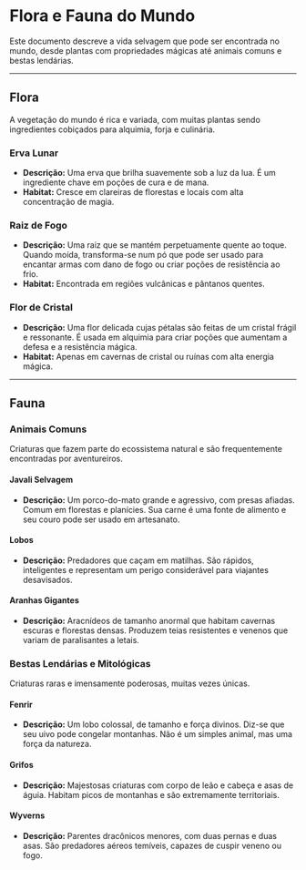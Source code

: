 # Flora e Fauna do Mundo

Este documento descreve a vida selvagem que pode ser encontrada no mundo, desde plantas com propriedades mágicas até animais comuns e bestas lendárias.

---

## Flora

A vegetação do mundo é rica e variada, com muitas plantas sendo ingredientes cobiçados para alquimia, forja e culinária.

### Erva Lunar
- **Descrição:** Uma erva que brilha suavemente sob a luz da lua. É um ingrediente chave em poções de cura e de mana.
- **Habitat:** Cresce em clareiras de florestas e locais com alta concentração de magia.

### Raiz de Fogo
- **Descrição:** Uma raiz que se mantém perpetuamente quente ao toque. Quando moída, transforma-se num pó que pode ser usado para encantar armas com dano de fogo ou criar poções de resistência ao frio.
- **Habitat:** Encontrada em regiões vulcânicas e pântanos quentes.

### Flor de Cristal
- **Descrição:** Uma flor delicada cujas pétalas são feitas de um cristal frágil e ressonante. É usada em alquimia para criar poções que aumentam a defesa e a resistência mágica.
- **Habitat:** Apenas em cavernas de cristal ou ruínas com alta energia mágica.

---

## Fauna

### Animais Comuns
Criaturas que fazem parte do ecossistema natural e são frequentemente encontradas por aventureiros.

#### Javali Selvagem
- **Descrição:** Um porco-do-mato grande e agressivo, com presas afiadas. Comum em florestas e planícies. Sua carne é uma fonte de alimento e seu couro pode ser usado em artesanato.

#### Lobos
- **Descrição:** Predadores que caçam em matilhas. São rápidos, inteligentes e representam um perigo considerável para viajantes desavisados.

#### Aranhas Gigantes
- **Descrição:** Aracnídeos de tamanho anormal que habitam cavernas escuras e florestas densas. Produzem teias resistentes e venenos que variam de paralisantes a letais.

### Bestas Lendárias e Mitológicas
Criaturas raras e imensamente poderosas, muitas vezes únicas.

#### Fenrir
- **Descrição:** Um lobo colossal, de tamanho e força divinos. Diz-se que seu uivo pode congelar montanhas. Não é um simples animal, mas uma força da natureza.

#### Grifos
- **Descrição:** Majestosas criaturas com corpo de leão e cabeça e asas de águia. Habitam picos de montanhas e são extremamente territoriais.

#### Wyverns
- **Descrição:** Parentes dracônicos menores, com duas pernas e duas asas. São predadores aéreos temíveis, capazes de cuspir veneno ou fogo.